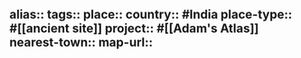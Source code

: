 alias::
tags::
place::
country:: #India 
place-type:: #[[ancient site]] 
project:: #[[Adam's Atlas]] 
nearest-town::
map-url::
-